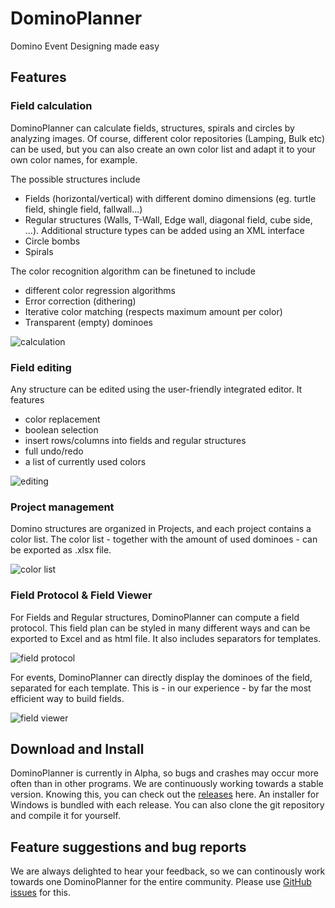 # DominoPlanner
Domino Event Designing made easy

## Features
### Field calculation
DominoPlanner can calculate fields, structures, spirals and circles by analyzing images. Of course, different color repositories (Lamping, Bulk etc) can be used, but you can also create an own color list and adapt it to your own color names, for example.

The possible structures include
 * Fields (horizontal/vertical) with different domino dimensions (eg. turtle field, shingle field, fallwall...)
 * Regular structures (Walls, T-Wall, Edge wall, diagonal field, cube side, ...). Additional structure types can be added using an XML interface 
 * Circle bombs
 * Spirals

The color recognition algorithm can be finetuned to include
 * different color regression algorithms
 * Error correction (dithering)
 * Iterative color matching (respects maximum amount per color)
 * Transparent (empty) dominoes
 
 ![calculation](https://i.imgur.com/J1lwVwd.png)

### Field editing
Any structure can be edited using the user-friendly integrated editor. It features
 * color replacement
 * boolean selection
 * insert rows/columns into fields and regular structures
 * full undo/redo
 * a list of currently used colors

![editing](https://i.imgur.com/NawlRLN.png)

### Project management
Domino structures are organized in Projects, and each project contains a color list. The color list - together with the amount of used dominoes - can be exported as .xlsx file.

![color list](https://i.imgur.com/2aA6W6s.png)

### Field Protocol & Field Viewer
For Fields and Regular structures, DominoPlanner can compute a field protocol. This field plan can be styled in many different ways and can be exported to Excel and as html file. It also includes separators for templates.

![field protocol](https://i.imgur.com/POW8kiS.png)

For events, DominoPlanner can directly display the dominoes of the field, separated for each template. This is - in our experience - by far the most efficient way to build fields. 

![field viewer](https://i.imgur.com/e4XpX9z.png)

## Download and Install
DominoPlanner is currently in Alpha, so bugs and crashes may occur more often than in other programs. We are continuously working towards a stable version.
Knowing this, you can check out the [releases](https://github.com/jhofinger/DominoPlanner/releases) here. An installer for Windows is bundled with each release. You can also clone the git repository and compile it for yourself.

## Feature suggestions and bug reports
We are always delighted to hear your feedback, so we can continously work towards one DominoPlanner for the entire community. Please use [GitHub issues](https://github.com/jhofinger/DominoPlanner/issues) for this.

